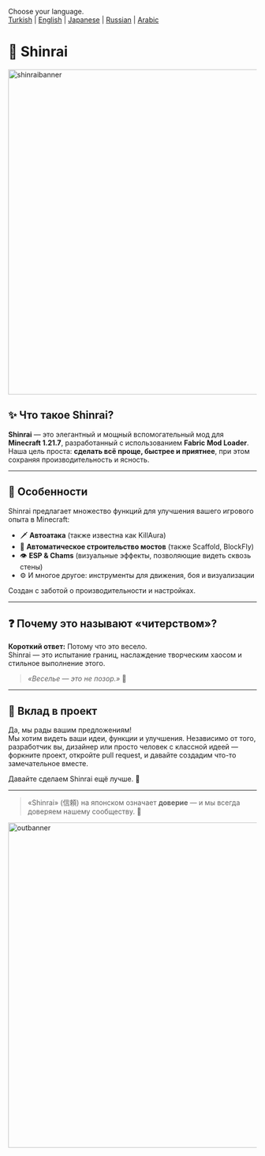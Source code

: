 Choose your language.  
[Turkish](README.tr.md) | [English](README.en.md) | [Japanese](README.jp.md) | [Russian](README.ru.md) | [Arabic](README.ar.md)

# 🍁 Shinrai
<img width="1920" height="658" alt="shinraibanner" src="https://github.com/user-attachments/assets/6c637b2d-b035-4f3e-a7ae-ca0ff3f2202a" />

## ✨ Что такое Shinrai?

**Shinrai** — это элегантный и мощный вспомогательный мод для **Minecraft 1.21.7**, разработанный с использованием **Fabric Mod Loader**.  
Наша цель проста: **сделать всё проще, быстрее и приятнее**, при этом сохраняя производительность и ясность.

---

## 🔴 Особенности

Shinrai предлагает множество функций для улучшения вашего игрового опыта в Minecraft:

- 🗡️ **Автоатака** (также известна как KillAura)  
- 🧱 **Автоматическое строительство мостов** (также Scaffold, BlockFly)  
- 👁️ **ESP & Chams** (визуальные эффекты, позволяющие видеть сквозь стены)  
- ⚙️ И многое другое: инструменты для движения, боя и визуализации

Создан с заботой о производительности и настройках.

---

## ❓ Почему это называют «читерством»?

**Короткий ответ:** Потому что это весело.  
Shinrai — это испытание границ, наслаждение творческим хаосом и стильное выполнение этого.

> _«Веселье — это не позор.»_ 🥋

---

## 🤝 Вклад в проект

Да, мы рады вашим предложениям!  
Мы хотим видеть ваши идеи, функции и улучшения. Независимо от того, разработчик вы, дизайнер или просто человек с классной идеей — форкните проект, откройте pull request, и давайте создадим что-то замечательное вместе.

Давайте сделаем Shinrai ещё лучше. 🍁

---

> «Shinrai» (信頼) на японском означает **доверие** — и мы всегда доверяем нашему сообществу. 💖

<img width="1920" height="658" alt="outbanner" src="https://github.com/user-attachments/assets/3d1279f7-05b1-41c0-853a-6eac7802c03f" />

